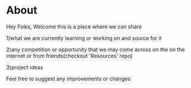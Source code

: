 # About


Hey Folks, Welcome this is a place where we can share


1)what we are currently learning or working on and source for it

2)any competition or opportunity that we may come across on the on the internet or from friends(checkout 'Resources' repo)

3)project ideas

Feel free to suggest any improvements or changes

